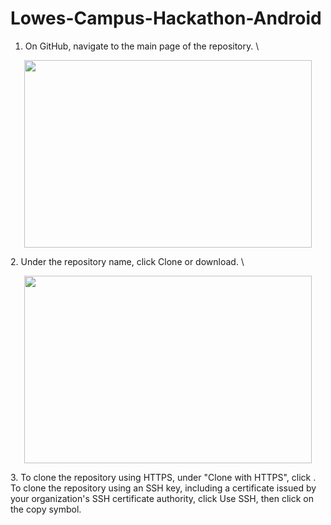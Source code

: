 # Lowes-Campus-Hackathon-Android
1. On GitHub, navigate to the main page of the repository. \
<p align="center">
  <img width="460" height="300" src="https://github.com/trippymaniac/Test/blob/master/clone-repo-clone-url-button.png">
</p>
2. Under the repository name, click Clone or download. \
<p align="center">
  <img width="460" height="300" src="https://github.com/trippymaniac/Test/blob/master/https-url-clone.png">
</p>
3. To clone the repository using HTTPS, under "Clone with HTTPS", click . To clone the repository using an SSH key, including a certificate issued by your organization's SSH certificate authority, click Use SSH, then click on the copy symbol.
